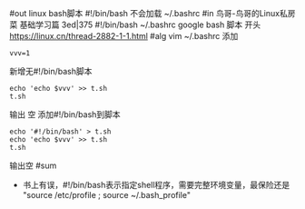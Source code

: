 #out
linux bash脚本 #!/bin/bash 不会加载 ~/.bashrc
#in
鸟哥-鸟哥的Linux私房菜 基础学习篇 3ed|375
#!/bin/bash ~/.bashrc
google bash 脚本 开头
https://linux.cn/thread-2882-1-1.html
#alg
vim ~/.bashrc
添加
```
vvv=1
```
新增无#!/bin/bash脚本
```
echo 'echo $vvv' >> t.sh
t.sh
```
输出 空
添加#!/bin/bash到脚本
```
echo '#!/bin/bash' > t.sh
echo 'echo $vvv' >> t.sh
t.sh
```
输出空
#sum
- 书上有误，#!/bin/bash表示指定shell程序，需要完整环境变量，最保险还是 "source /etc/profile ;
source ~/.bash_profile"
